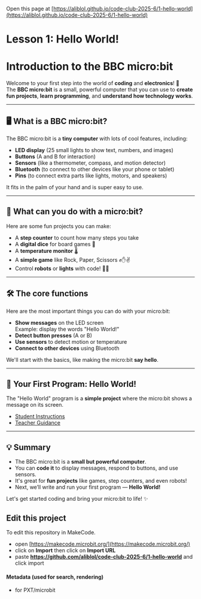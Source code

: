 Open this page at [https://aliblol.github.io/code-club-2025-6/1-hello-world](https://aliblol.github.io/code-club-2025-6/1-hello-world)

# Lesson 1: Hello World!
# Introduction to the BBC micro:bit

Welcome to your first step into the world of **coding** and **electronics**! 🎉  
The **BBC micro:bit** is a small, powerful computer that you can use to **create fun projects**, **learn programming**, and **understand how technology works**.

---

## 🖥️ What is a BBC micro:bit?
The BBC micro:bit is a **tiny computer** with lots of cool features, including:
- **LED display** (25 small lights to show text, numbers, and images)
- **Buttons** (A and B for interaction)
- **Sensors** (like a thermometer, compass, and motion detector)
- **Bluetooth** (to connect to other devices like your phone or tablet)
- **Pins** (to connect extra parts like lights, motors, and speakers)

It fits in the palm of your hand and is super easy to use.

---

## 🚀 What can you do with a micro:bit?
Here are some fun projects you can make:
- A **step counter** to count how many steps you take
- A **digital dice** for board games 🎲
- A **temperature monitor** 🌡️
- A **simple game** like Rock, Paper, Scissors ✊✋✌️
- Control **robots** or **lights** with code! 🤖💡

---

## 🛠️ The core functions
Here are the most important things you can do with your micro:bit:
- **Show messages** on the LED screen  
  Example: display the words "Hello World!"
- **Detect button presses** (A or B)
- **Use sensors** to detect motion or temperature
- **Connect to other devices** using Bluetooth

We'll start with the basics, like making the micro:bit **say hello**.

---

## 👋 Your First Program: Hello World!
The "Hello World" program is a **simple project** where the micro:bit shows a message on its screen.

- [Student Instructions](./student.md)
- [Teacher Guidance](./teacher.md)

---

## 💡 Summary
- The BBC micro:bit is a **small but powerful computer**.  
- You can **code it** to display messages, respond to buttons, and use sensors.  
- It's great for **fun projects** like games, step counters, and even robots!  
- Next, we’ll write and run your first program — **Hello World!**

Let's get started coding and bring your micro:bit to life! ✨


## Edit this project

To edit this repository in MakeCode.

* open [https://makecode.microbit.org/](https://makecode.microbit.org/)
* click on **Import** then click on **Import URL**
* paste **https://github.com/aliblol/code-club-2025-6/1-hello-world** and click import

#### Metadata (used for search, rendering)

* for PXT/microbit
<script src="https://makecode.com/gh-pages-embed.js"></script><script>makeCodeRender("{{ site.makecode.home_url }}", "{{ site.github.owner_name }}/{{ site.github.repository_name }}");</script>
